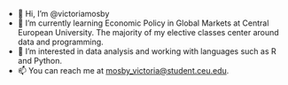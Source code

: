 - 👋 Hi, I’m @victoriamosby
- 🌱 I’m currently learning Economic Policy in Global Markets at Central European University. The majority of my elective classes center around data and programming. 
- 💞️ I’m interested in data analysis and working with languages such as R and Python. 
- 📫 You can reach me at mosby_victoria@student.ceu.edu. 

<!---
victoriamosby/victoriamosby is a ✨ special ✨ repository because its `README.md` (this file) appears on your GitHub profile.
You can click the Preview link to take a look at your changes.
--->
